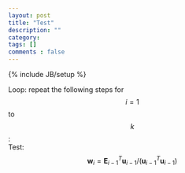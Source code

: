 ```yaml
---
layout: post
title: "Test"
description: ""
category: 
tags: []
comments : false
---
```

{% include JB/setup %}
<head>
<script type="text/javascript"
 src="http://cdn.mathjax.org/mathjax/latest/MathJax.js?config=TeX-AMS-MML_HTMLorMML">
</script>
</head>

Loop: repeat the following steps for $$i=1$$ to $$k$$:   
Test: $$\mathbf{w}_i = \mathbf{E}^T_{i-1}\mathbf{u}_{i-1}/(\mathbf{u}_{i-1}^T\mathbf{u}_{i-1})$$ 